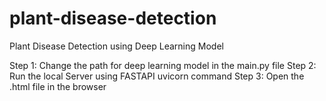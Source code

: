 # plant-disease-detection
Plant Disease Detection using Deep Learning Model

Step 1: Change the path for deep learning model in the main.py file
Step 2: Run the local Server using FASTAPI uvicorn command
Step 3: Open the .html file in the browser
